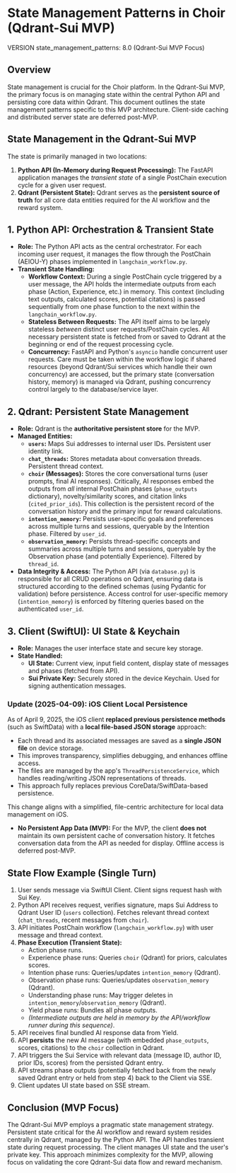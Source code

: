 # State Management Patterns in Choir (Qdrant-Sui MVP)

VERSION state_management_patterns: 8.0 (Qdrant-Sui MVP Focus)

## Overview

State management is crucial for the Choir platform. In the Qdrant-Sui MVP, the primary focus is on managing state within the central Python API and persisting core data within Qdrant. This document outlines the state management patterns specific to this MVP architecture. Client-side caching and distributed server state are deferred post-MVP.

## State Management in the Qdrant-Sui MVP

The state is primarily managed in two locations:

1.  **Python API (In-Memory during Request Processing):** The FastAPI application manages the *transient state* of a single PostChain execution cycle for a given user request.
2.  **Qdrant (Persistent State):** Qdrant serves as the **persistent source of truth** for all core data entities required for the AI workflow and the reward system.

## 1. Python API: Orchestration & Transient State

*   **Role:** The Python API acts as the central orchestrator. For each incoming user request, it manages the flow through the PostChain (AEIOU-Y) phases implemented in `langchain_workflow.py`.
*   **Transient State Handling:**
    *   **Workflow Context:** During a single PostChain cycle triggered by a user message, the API holds the intermediate outputs from each phase (Action, Experience, etc.) in memory. This context (including text outputs, calculated scores, potential citations) is passed sequentially from one phase function to the next within the `langchain_workflow.py`.
    *   **Stateless Between Requests:** The API itself aims to be largely stateless *between* distinct user requests/PostChain cycles. All necessary persistent state is fetched from or saved to Qdrant at the beginning or end of the request processing cycle.
    *   **Concurrency:** FastAPI and Python's `asyncio` handle concurrent user requests. Care must be taken within the workflow logic if shared resources (beyond Qdrant/Sui services which handle their own concurrency) are accessed, but the primary state (conversation history, memory) is managed via Qdrant, pushing concurrency control largely to the database/service layer.

## 2. Qdrant: Persistent State Management

*   **Role:** Qdrant is the **authoritative persistent store** for the MVP.
*   **Managed Entities:**
    *   **`users`:** Maps Sui addresses to internal user IDs. Persistent user identity link.
    *   **`chat_threads`:** Stores metadata about conversation threads. Persistent thread context.
    *   **`choir` (Messages):** Stores the core conversational turns (user prompts, final AI responses). Critically, AI responses embed the outputs from *all* internal PostChain phases (`phase_outputs` dictionary), novelty/similarity scores, and citation links (`cited_prior_ids`). This collection is the persistent record of the conversation history and the primary input for reward calculations.
    *   **`intention_memory`:** Persists user-specific goals and preferences across multiple turns and sessions, queryable by the Intention phase. Filtered by `user_id`.
    *   **`observation_memory`:** Persists thread-specific concepts and summaries across multiple turns and sessions, queryable by the Observation phase (and potentially Experience). Filtered by `thread_id`.
*   **Data Integrity & Access:** The Python API (via `database.py`) is responsible for all CRUD operations on Qdrant, ensuring data is structured according to the defined schemas (using Pydantic for validation) before persistence. Access control for user-specific memory (`intention_memory`) is enforced by filtering queries based on the authenticated `user_id`.

## 3. Client (SwiftUI): UI State & Keychain

*   **Role:** Manages the user interface state and secure key storage.
*   **State Handled:**
    *   **UI State:** Current view, input field content, display state of messages and phases (fetched from API).
    *   **Sui Private Key:** Securely stored in the device Keychain. Used for signing authentication messages.
### Update (2025-04-09): iOS Client Local Persistence

As of April 9, 2025, the iOS client **replaced previous persistence methods** (such as SwiftData) with a **local file-based JSON storage** approach:

- Each thread and its associated messages are saved as a **single JSON file** on device storage.
- This improves transparency, simplifies debugging, and enhances offline access.
- The files are managed by the app's `ThreadPersistenceService`, which handles reading/writing JSON representations of threads.
- This approach fully replaces previous CoreData/SwiftData-based persistence.

This change aligns with a simplified, file-centric architecture for local data management on iOS.
*   **No Persistent App Data (MVP):** For the MVP, the client **does not** maintain its own persistent cache of conversation history. It fetches conversation data from the API as needed for display. Offline access is deferred post-MVP.

## State Flow Example (Single Turn)

1.  User sends message via SwiftUI Client. Client signs request hash with Sui Key.
2.  Python API receives request, verifies signature, maps Sui Address to Qdrant User ID (`users` collection). Fetches relevant thread context (`chat_threads`, recent messages from `choir`).
3.  API initiates PostChain workflow (`langchain_workflow.py`) with user message and thread context.
4.  **Phase Execution (Transient State):**
    *   Action phase runs.
    *   Experience phase runs: Queries `choir` (Qdrant) for priors, calculates scores.
    *   Intention phase runs: Queries/updates `intention_memory` (Qdrant).
    *   Observation phase runs: Queries/updates `observation_memory` (Qdrant).
    *   Understanding phase runs: May trigger deletes in `intention_memory`/`observation_memory` (Qdrant).
    *   Yield phase runs: Bundles all phase outputs.
    *   *(Intermediate outputs are held in memory by the API/workflow runner during this sequence)*.
5.  API receives final bundled AI response data from Yield.
6.  API **persists** the new AI message (with embedded `phase_outputs`, scores, citations) to the `choir` collection in Qdrant.
7.  API triggers the Sui Service with relevant data (message ID, author ID, prior IDs, scores) from the persisted Qdrant entry.
8.  API streams phase outputs (potentially fetched back from the newly saved Qdrant entry or held from step 4) back to the Client via SSE.
9.  Client updates UI state based on SSE stream.

## Conclusion (MVP Focus)

The Qdrant-Sui MVP employs a pragmatic state management strategy. Persistent state critical for the AI workflow and reward system resides centrally in Qdrant, managed by the Python API. The API handles transient state during request processing. The client manages UI state and the user's private key. This approach minimizes complexity for the MVP, allowing focus on validating the core Qdrant-Sui data flow and reward mechanism.
